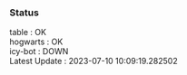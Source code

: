 ### Status


table : OK  
hogwarts : OK  
icy-bot : DOWN  
Latest Update : 2023-07-10 10:09:19.282502
